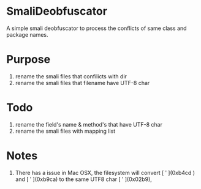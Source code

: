 # SmaliDeobfuscator
A simple smali deobfuscator to process the conflicts of same class and package names.

# Purpose
1) rename the smali files that confilicts with dir<br>
2) rename the smali files that filename have UTF-8 char

# Todo
1) rename the field's name & method's that have UTF-8 char<br>
2) rename the smali files with mapping list

# Notes
1) There has a issue in Mac OSX, the filesystem will convert \[ ʹ \](0xb4cd ) and \[ ʹ \](0xb9ca) to the same UTF8 char \[ ʹ \](0x02b9), 